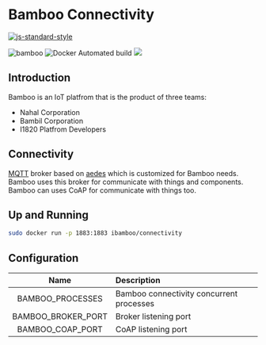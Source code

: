 # Bamboo Connectivity
[![js-standard-style](https://cdn.rawgit.com/feross/standard/master/badge.svg)](http://standardjs.com)

![bamboo](https://img.shields.io/badge/bambil-bamboo-orange.svg?style=flat-square)
![Docker Automated build](https://img.shields.io/docker/automated/ibamboo/connectivity.svg?style=flat-square)
[![](https://images.microbadger.com/badges/image/ibamboo/connectivity.svg)](https://microbadger.com/images/ibamboo/connectivity "Get your own image badge on microbadger.com")

## Introduction
Bamboo is an IoT platfrom that is the product of three teams:

* Nahal Corporation
* Bambil Corporation
* I1820 Platfrom Developers

## Connectivity
[MQTT](http://mqtt.org/) broker based on [aedes](https://github.com/mcollina/aedes)
which is customized for Bamboo needs. Bamboo uses this broker for
communicate with things and components. Bamboo can uses CoAP for
communicate with things too.

## Up and Running
```sh
sudo docker run -p 1883:1883 ibamboo/connectivity
```

## Configuration

| Name                    | Description           |
|:-----------------------:|:--------------------- |
| BAMBOO_PROCESSES | Bamboo connectivity concurrent processes |
| BAMBOO_BROKER_PORT | Broker listening port |
| BAMBOO_COAP_PORT | CoAP listening port |
